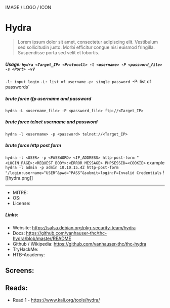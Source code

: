 IMAGE / LOGO / ICON

# Hydra
>Lorem ipsum dolor sit amet, consectetur adipiscing elit. Vestibulum sed sollicitudin justo. Morbi efficitur congue nisi euismod fringilla. Suspendisse porta sed velit et lobortis.

##### Usage: `hydra <Target_IP> <Protocoll> -l <username> -P <password_file> -s <Port> -vV`
`-l: input login`
`-L: list of username`
`-p: single password
`-P: list of passwords`
##### brute force tfp username and password
`hydra -L <username_file> -P <password_file> ftp://<Target_IP>`
##### brute force telnet username and password
`hydra -l <username> -p <password> telnet://<Target_IP>`
##### brute force http post form
`hydra -l <USER> -p <PASSWORD> <IP_ADDRESS> http-post-form "<LOGIN_PAGE>:<REQUEST_BODY>:<ERROR_MESSAGE> PHPSESSID=<COOKIE>`
example
`hydra -l admin -p admin 10.10.15.42 http-post-form "/login:username=^USER^&pwd=^PASS^&submit=login:F=Invalid Credentials`
![[hydra.png]]
___
- MITRE:
- OS:
- License:

##### Links:
- Website: https://salsa.debian.org/pkg-security-team/hydra
- Docs: https://github.com/vanhauser-thc/thc-hydra/blob/master/README
- Github / Wikipedia: https://github.com/vanhauser-thc/thc-hydra
- TryHackMe: 
- HTB-Academy:

## Screens:

## Reads:
- Read 1 - https://www.kali.org/tools/hydra/
